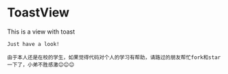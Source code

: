 # ToastView
This is a view with toast
```
Just have a look!
```


```
由于本人还是在校的学生，如果觉得代码对个人的学习有帮助，请路过的朋友帮忙fork和star一下了，小弟不胜感激😊😊😊
```
